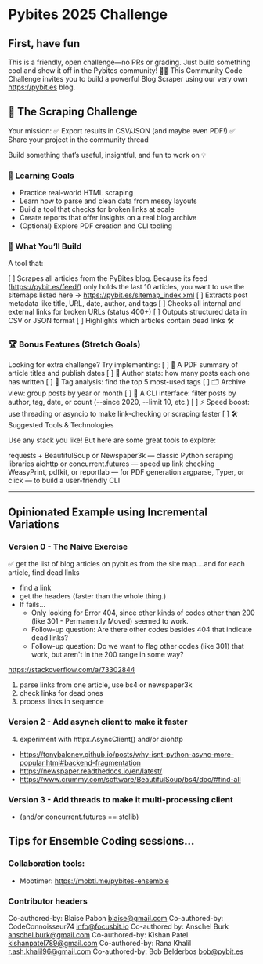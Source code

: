 # Pybites 2025 Challenge

## First, have fun

This is a friendly, open challenge—no PRs or grading. Just build something cool and show it off in the Pybites community! 🧠✨
This Community Code Challenge invites you to build a powerful Blog Scraper using our very own https://pybit.es blog.

## 🧪 The Scraping Challenge

Your mission:
✅ Export results in CSV/JSON (and maybe even PDF!)
✅ Share your project in the community thread

Build something that’s useful, insightful, and fun to work on 💡

### 🧠 Learning Goals

- Practice real-world HTML scraping
- Learn how to parse and clean data from messy layouts
- Build a tool that checks for broken links at scale
- Create reports that offer insights on a real blog archive
- (Optional) Explore PDF creation and CLI tooling

### 🧩 What You’ll Build

A tool that:

[ ] Scrapes all articles from the PyBites blog. Because its feed (https://pybit.es/feed/) only holds the last 10 articles, you want to use the sitemaps listed here -> https://pybit.es/sitemap_index.xml
[ ] Extracts post metadata like title, URL, date, author, and tags
[ ] Checks all internal and external links for broken URLs (status 400+)
[ ] Outputs structured data in CSV or JSON format
[ ] Highlights which articles contain dead links 🛠️

### 🏆 Bonus Features (Stretch Goals)

Looking for extra challenge? Try implementing:
[ ] 📄 A PDF summary of article titles and publish dates
[ ] 👥 Author stats: how many posts each one has written
[ ] 🔖 Tag analysis: find the top 5 most-used tags
[ ] 🗂️ Archive view: group posts by year or month
[ ] 🧪 A CLI interface: filter posts by author, tag, date, or count (--since 2020, --limit 10, etc.)
[ ] ⚡ Speed boost: use threading or asyncio to make link-checking or scraping faster
[ ] 🛠 Suggested Tools & Technologies

Use any stack you like! But here are some great tools to explore:

requests + BeautifulSoup or Newspaper3k — classic Python scraping libraries
aiohttp or concurrent.futures — speed up link checking
WeasyPrint, pdfkit, or reportlab — for PDF generation
argparse, Typer, or click — to build a user-friendly CLI

--- 

## Opinionated Example using Incremental Variations

### Version 0 - The Naive Exercise

✅ get the list of blog articles on pybit.es from the site map....and for each article, find dead links

- find a link
- get the headers (faster than the whole thing.)
- If fails...
    - Only looking for Error 404, since other kinds of codes other than 200 (like 301 - Permanently Moved) seemed to work.
    - Follow-up question: Are there other codes besides 404 that indicate dead links?
    - Follow-up question: Do we want to flag other codes (like 301) that work, but aren't in the 200 range in some way?

https://stackoverflow.com/a/73302844
1. parse links from one article, use bs4 or newspaper3k
2. check links for dead ones
3. process links in sequence

### Version 2 - Add asynch client to make it faster

4. experiment with httpx.AsyncClient() and/or aiohttp
- https://tonybaloney.github.io/posts/why-isnt-python-async-more-popular.html#backend-fragmentation
- https://newspaper.readthedocs.io/en/latest/
- https://www.crummy.com/software/BeautifulSoup/bs4/doc/#find-all

### Version 3 - Add threads to make it multi-processing client
- (and/or concurrent.futures == stdlib)

## Tips for Ensemble Coding sessions...

### Collaboration tools:

- Mobtimer: https://mobti.me/pybites-ensemble

### Contributor headers

Co-authored-by: Blaise Pabon <blaise@gmail.com>
Co-authored-by: CodeConnoisseur74 <info@focusbit.io>
Co-authored by: Anschel Burk <anschel.burk@gmail.com>
Co-authored-by: Kishan Patel <kishanpatel789@gmail.com>
Co-authored-by: Rana Khalil <r.ash.khalil96@gmail.com>
Co-authored-by: Bob Belderbos <bob@pybit.es>